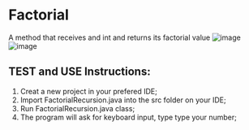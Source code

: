 # Factorial
A method that receives and int and returns its factorial value
![image](https://user-images.githubusercontent.com/81270107/169154490-b5e9fb99-a13c-41da-9695-673e15cb842f.png)
![image](https://user-images.githubusercontent.com/81270107/169154525-6cec85e5-bba0-4057-807d-a22b88f3a44e.png)

## TEST and USE Instructions:
1) Creat a new project in your prefered IDE;
2) Import FactorialRecursion.java into the src folder on your IDE;
3) Run FactorialRecursion.java class;
4) The program will ask for keyboard input, type type your number;
